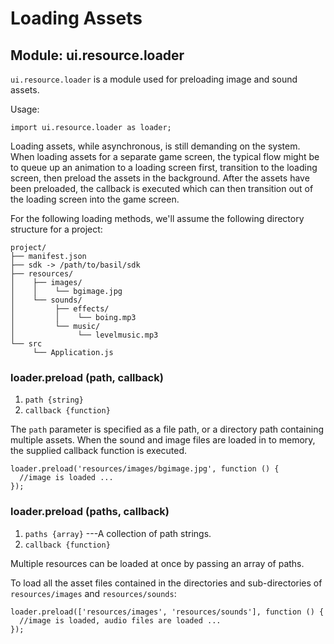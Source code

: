 # Loading Assets

## Module: ui.resource.loader

`ui.resource.loader` is a module used for preloading image and
sound assets.

Usage:

~~~
import ui.resource.loader as loader;
~~~

Loading assets, while asynchronous, is still demanding on the
system. When loading assets for a separate game screen, the
typical flow might be to queue up an animation to a loading
screen first, transition to the loading screen, then preload
the assets in the background. After the assets have been
preloaded, the callback is executed which can then
transition out of the loading screen into the game screen.

For the following loading methods, we'll assume the
following directory structure for a project:

~~~
project/
├── manifest.json
├── sdk -> /path/to/basil/sdk
├── resources/
│	 ├── images/
│	 │	  └── bgimage.jpg
│	 └── sounds/
│	 	  ├── effects/
│		  │    └── boing.mp3
│		  └── music/
│		       └── levelmusic.mp3
└── src
	 └── Application.js
~~~

### loader.preload (path, callback)
1. `path {string}`
2. `callback {function}`

The `path` parameter is specified as a file path, or a
directory path containing multiple assets. When the sound
and image files are loaded in to memory, the supplied
callback function is executed.

~~~
loader.preload('resources/images/bgimage.jpg', function () {
  //image is loaded ...
});
~~~

### loader.preload (paths, callback)
1. `paths {array}` ---A collection of path strings.
2. `callback {function}`

Multiple resources can be loaded at once by passing an array
of paths.

To load all the asset files contained in the directories and
sub-directories of `resources/images` and `resources/sounds`:

~~~
loader.preload(['resources/images', 'resources/sounds'], function () {
  //image is loaded, audio files are loaded ...
});
~~~
